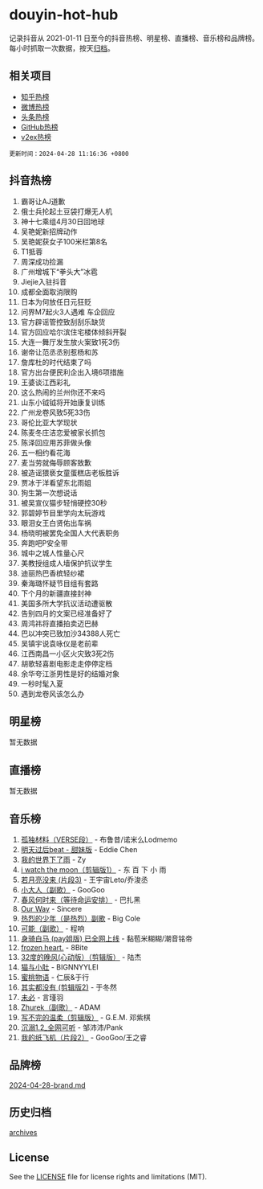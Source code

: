 # douyin-hot-hub

记录抖音从 2021-01-11 日至今的抖音热榜、明星榜、直播榜、音乐榜和品牌榜。每小时抓取一次数据，按天[归档](archives)。

## 相关项目

- [知乎热榜](https://github.com/lonnyzhang423/zhihu-hot-hub)
- [微博热榜](https://github.com/lonnyzhang423/weibo-hot-hub)
- [头条热榜](https://github.com/lonnyzhang423/toutiao-hot-hub)
- [GitHub热榜](https://github.com/lonnyzhang423/github-hot-hub)
- [v2ex热榜](https://github.com/lonnyzhang423/v2ex-hot-hub)


`更新时间：2024-04-28 11:16:36 +0800`

## 抖音热榜

1. 霸哥让AJ道歉
1. 俄士兵抡起土豆袋打爆无人机
1. 神十七乘组4月30日回地球
1. 吴艳妮新招牌动作
1. 吴艳妮获女子100米栏第8名
1. T1抵蓉
1. 周深成功捡漏
1. 广州增城下“拳头大”冰雹
1. Jiejie入驻抖音
1. 成都全面取消限购
1. 日本为何放任日元狂贬
1. 问界M7起火3人遇难 车企回应
1. 官方辟谣管控致刮刮乐缺货
1. 官方回应哈尔滨住宅楼体倾斜开裂
1. 大连一舞厅发生放火案致1死3伤
1. 谢帝让范丞丞别惹杨和苏
1. 詹库杜的时代结束了吗
1. 官方出台便民利企出入境6项措施
1. 王婆谈江西彩礼
1. 这么热闹的兰州你还不来吗
1. 山东小钺钺将开始康复训练
1. 广州龙卷风致5死33伤
1. 哥伦比亚大学现状
1. 陈麦冬庄洁恋爱被家长抓包
1. 陈泽回应用苏菲做头像
1. 五一相约看花海
1. 麦当劳就侮辱顾客致歉
1. 被造谣猥亵女童蛋糕店老板胜诉
1. 贾冰于洋看望东北雨姐
1. 狗生第一次想说话
1. 被吴宣仪猫步轻悄硬控30秒
1. 郭碧婷节目里学向太玩游戏
1. 眼泪女王白贤佑出车祸
1. 杨晓明被罢免全国人大代表职务
1. 奔跑吧P安全带
1. 城中之城人性量心尺
1. 美教授组成人墙保护抗议学生
1. 迪丽热巴香槟轻纱裙
1. 秦海璐怀疑节目组有套路
1. 下个月的新疆直接封神
1. 美国多所大学抗议活动遭驱散
1. 告别四月的文案已经准备好了
1. 周鸿祎将直播拍卖迈巴赫
1. 巴以冲突已致加沙34388人死亡
1. 吴镇宇说袁咏仪是老前辈
1. 江西南昌一小区火灾致3死2伤
1. 胡歌轻喜剧电影走走停停定档
1. 余华夸江浙男性是好的结婚对象
1. 一秒时髦入夏
1. 遇到龙卷风该怎么办

## 明星榜

暂无数据

## 直播榜

暂无数据

## 音乐榜

1. [孤独材料（VERSE段）](https://sf3-cdn-tos.douyinstatic.com/obj/tos-cn-ve-2774/ocX7glDNHYlwFeYrGQfBZoThtvPWy8tCCEBGKQ) - 布鲁昔/诺米么Lodmemo
1. [明天过后beat - 甜妹版](https://sf6-cdn-tos.douyinstatic.com/obj/tos-cn-ve-2774/osMLYeeoMm04CZyaI91XUDF8OzLRLgePKALGHI) - Eddie Chen
1. [我的世界下了雨](https://sf5-hl-cdn-tos.douyinstatic.com/obj/tos-cn-ve-2774/o85sBiwXIByH9bWIMAEEOoiQ1o1m9Afn15BspE) - Zy
1. [i watch the moon（剪辑版1）](https://sf5-hl-cdn-tos.douyinstatic.com/obj/tos-cn-ve-2774/o0I9mSChzHZANMJIEBfkCQzzg6N5WAcVtqft9P) - 东 百 下 小 雨
1. [若月亮没来 (片段3)](https://sf5-hl-cdn-tos.douyinstatic.com/obj/tos-cn-ve-2774/okfyEUsGW1B1ovJi5JiN9IjvAT2lMwA054GoEB) - 王宇宙Leto/乔浚丞
1. [小大人（副歌）](https://sf5-hl-cdn-tos.douyinstatic.com/obj/tos-cn-ve-2774/oIhaDwehWhLFsVIG7QIICLLazDNGJAGg5geeb4) - GooGoo
1. [春风何时来（等待命运安排）](https://sf5-hl-cdn-tos.douyinstatic.com/obj/tos-cn-ve-2774/oICBNbD3gelMfB4WgiD1KI2jQtXZE2FgHLwtsl) - 巴扎黑
1. [Our Way](https://sf5-hl-cdn-tos.douyinstatic.com/obj/tos-cn-ve-2774/o8tPEkQgQNCe0DPeFwZzYrbqLlnzBBrYidWkEZ) - Sincere
1. [热烈的少年（是热烈）副歌](https://sf5-hl-cdn-tos.douyinstatic.com/obj/tos-cn-ve-2774/owVNI0CLDAUMtSz6TEYvfFBFL4UDFFhLfgK8fa) - Big Cole
1. [可能（副歌）](https://sf5-hl-cdn-tos.douyinstatic.com/obj/tos-cn-ve-2774/cde1731888894259b333569393c2fb51) - 程响
1. [身骑白马 (pay姐版) 已全网上线](https://sf3-cdn-tos.douyinstatic.com/obj/tos-cn-ve-2774/oQLO5ZgLsFkaDhdIIveF2zUCgfweY0gWaH4AQG) - 黏苞米糊糊/潮音铭帝
1. [frozen heart.](https://sf5-hl-cdn-tos.douyinstatic.com/obj/tos-cn-ve-2774/oIIWJfyjIACZA9zQMtnJ6hQQhFC4vhCupoRBsO) - 8Bite
1. [32度的晚风(心动版）（剪辑版）](https://sf3-cdn-tos.douyinstatic.com/obj/tos-cn-ve-2774/owNyabsyWdzUulxhoJfK8IBXgp0UMQAHpvGh2B) - 陆杰
1. [猫与小肚](https://sf5-hl-cdn-tos.douyinstatic.com/obj/tos-cn-ve-2774/osZeoClMECgK8DYl6VebABgbchEtPYQjZEnRtd) - BIGNNYYLEI
1. [蜜桃物语](https://sf5-hl-cdn-tos.douyinstatic.com/obj/tos-cn-ve-2774/oIhOSCZtIACtYU4XQkngiW9kCBfVD1Fz9IYeqL) - 仁辰&于行
1. [其实都没有 (剪辑版2)](https://sf5-hl-cdn-tos.douyinstatic.com/obj/tos-cn-ve-2774/oEBNQenHZtBhxYjGgUDQk0BCHTigQafgFlbQ7k) - 于冬然
1. [未必](https://sf5-hl-cdn-tos.douyinstatic.com/obj/tos-cn-ve-2774/ogntQMFnKQDZUgTCYuJgfLEtleYZZFxBQqhhFB) - 言瑾羽
1. [Zhurek（副歌）](https://sf5-hl-cdn-tos.douyinstatic.com/obj/tos-cn-ve-2774/ooQm8FBZQDlf0btEYgVpCcSCQfrdJGBEKZYBGS) - ADAM
1. [写不完的温柔（剪辑版）](https://sf6-cdn-tos.douyinstatic.com/obj/tos-cn-ve-2774/oYBzzZQJ233GfwkemJJffAIWgeIYrjZfWhHTcG) - G.E.M. 邓紫棋
1. [沉溺1.2_全网可听](https://sf3-cdn-tos.douyinstatic.com/obj/tos-cn-ve-2774/ok2QoiBqsWAX9McZmWiI9gAB0EzwD4Xj6yfmtH) - 邹沛沛/Pank
1. [我的纸飞机（片段2）](https://sf5-hl-cdn-tos.douyinstatic.com/obj/tos-cn-ve-2774/oM2ZrKcg2CD5AeRB2gkeXOFB1IxAGJdZPazYHf) - GooGoo/王之睿

## 品牌榜

[2024-04-28-brand.md](archives/2024-04-28-brand.md)

## 历史归档

[archives](archives)

## License

See the [LICENSE](LICENSE) file for license rights and limitations (MIT).
